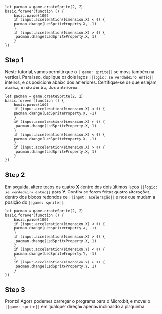 ```template
let pacman = game.createSprite(2, 2)
basic.forever(function () {
    basic.pause(100)
    if (input.acceleration(Dimension.X) < 0) {
    pacman.change(LedSpriteProperty.X, -1)
    }
    if (input.acceleration(Dimension.X) > 0) {
     pacman.change(LedSpriteProperty.X, 1)
    }
})
```

## Step 1

Neste tutorial, vamos permitir que o `||game: sprite||` se mova também na vertical.
Para isso, duplique os dois laços `||logic: se verdadeiro então||` inteiros, e os posicione abaixo dos anteriores.
Certifique-se de que estejam abaixo, e não dentro, dos anteriores.

```blocks
let pacman = game.createSprite(2, 2)
basic.forever(function () {
    basic.pause(100)
    if (input.acceleration(Dimension.X) < 0) {
    pacman.change(LedSpriteProperty.X, -1)
    }
    if (input.acceleration(Dimension.X) > 0) {
     pacman.change(LedSpriteProperty.X, 1)
    }
    if (input.acceleration(Dimension.X) < 0) {
    pacman.change(LedSpriteProperty.X, -1)
    }
    if (input.acceleration(Dimension.X) > 0) {
     pacman.change(LedSpriteProperty.X, 1)
    }
})
```

## Step 2

Em seguida, altere todos os quatro **X** dentro dos dois últimos laços `||logic: se verdadeiro então||` para **Y**.
Confira se foram feitas quatro alterações, dentro dos blocos redondos de `||input: aceleração||` e nos que mudam a posição do `||game: sprite||`.

```blocks
let pacman = game.createSprite(2, 2)
basic.forever(function () {
    basic.pause(100)
    if (input.acceleration(Dimension.X) < 0) {
    pacman.change(LedSpriteProperty.X, -1)
    }
    if (input.acceleration(Dimension.X) > 0) {
     pacman.change(LedSpriteProperty.X, 1)
    }
    if (input.acceleration(Dimension.Y) < 0) {
    pacman.change(LedSpriteProperty.Y, -1)
    }
    if (input.acceleration(Dimension.Y) > 0) {
     pacman.change(LedSpriteProperty.Y, 1)
    }
})
```

## Step 3

Pronto! Agora podemos carregar o programa para o Micro:bit, e mover
o `||game: sprite||` em qualquer direção apenas inclinando a plaquinha.
